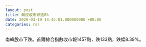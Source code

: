 ```yaml
---
layout: post
title: 韓股收市跌逾8%
date: 2020-03-19 14:46:01.000000000 +08:00
categories: rss
---
```


南韓股市下跌。首爾綜合指數收市報1457點，跌133點，跌幅8.39%。
